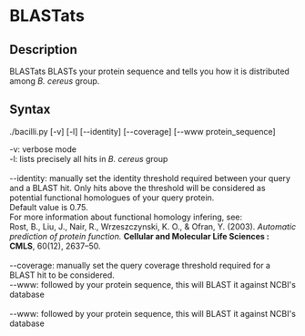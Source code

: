 BLASTats
========

Description
-----------

BLASTats BLASTs your protein sequence and tells you how it is distributed among <i>B. cereus</i> group.


Syntax
------

./bacilli.py [-v] [-l] [--identity] [--coverage] [--www protein_sequence]

-v: verbose mode<br />
-l: lists precisely all hits in <i>B. cereus</i> group<br /><br />
--identity: manually set the identity threshold required between your query and a BLAST hit. Only hits above the threshold will be considered as potential functional homologues of your query protein.<br />Default value is 0.75.<br />For more information about functional homology infering, see:<br>Rost, B., Liu, J., Nair, R., Wrzeszczynski, K. O., & Ofran, Y. (2003). <i>Automatic prediction of protein function.</i> <b>Cellular and Molecular Life Sciences : CMLS</b>, 60(12), 2637–50.<br /><br />
--coverage: manually set the query coverage threshold required for a BLAST hit to be considered.<br />--www: followed by your protein sequence, this will BLAST it against NCBI's database<br /><br />
--www: followed by your protein sequence, this will BLAST it against NCBI's database<br />
